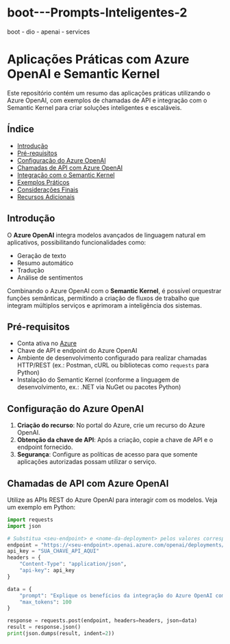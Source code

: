 # boot---Prompts-Inteligentes-2
boot - dio - apenai - services
# Aplicações Práticas com Azure OpenAI e Semantic Kernel

Este repositório contém um resumo das aplicações práticas utilizando o Azure OpenAI, com exemplos de chamadas de API e integração com o Semantic Kernel para criar soluções inteligentes e escaláveis.

## Índice

- [Introdução](#introdução)
- [Pré-requisitos](#pré-requisitos)
- [Configuração do Azure OpenAI](#configuração-do-azure-openai)
- [Chamadas de API com Azure OpenAI](#chamadas-de-api-com-azure-openai)
- [Integração com o Semantic Kernel](#integração-com-o-semantic-kernel)
- [Exemplos Práticos](#exemplos-práticos)
- [Considerações Finais](#considerações-finais)
- [Recursos Adicionais](#recursos-adicionais)

## Introdução

O **Azure OpenAI** integra modelos avançados de linguagem natural em aplicativos, possibilitando funcionalidades como:
- Geração de texto
- Resumo automático
- Tradução
- Análise de sentimentos

Combinando o Azure OpenAI com o **Semantic Kernel**, é possível orquestrar funções semânticas, permitindo a criação de fluxos de trabalho que integram múltiplos serviços e aprimoram a inteligência dos sistemas.

## Pré-requisitos

- Conta ativa no [Azure](https://portal.azure.com)
- Chave de API e endpoint do Azure OpenAI
- Ambiente de desenvolvimento configurado para realizar chamadas HTTP/REST (ex.: Postman, cURL ou bibliotecas como `requests` para Python)
- Instalação do Semantic Kernel (conforme a linguagem de desenvolvimento, ex.: .NET via NuGet ou pacotes Python)

## Configuração do Azure OpenAI

1. **Criação do recurso**: No portal do Azure, crie um recurso do Azure OpenAI.
2. **Obtenção da chave de API**: Após a criação, copie a chave de API e o endpoint fornecido.
3. **Segurança**: Configure as políticas de acesso para que somente aplicações autorizadas possam utilizar o serviço.

## Chamadas de API com Azure OpenAI

Utilize as APIs REST do Azure OpenAI para interagir com os modelos. Veja um exemplo em Python:

```python
import requests
import json

# Substitua <seu-endpoint> e <nome-da-deployment> pelos valores correspondentes
endpoint = "https://<seu-endpoint>.openai.azure.com/openai/deployments/<nome-da-deployment>/completions?api-version=2022-12-01"
api_key = "SUA_CHAVE_API_AQUI"
headers = {
    "Content-Type": "application/json",
    "api-key": api_key
}

data = {
    "prompt": "Explique os benefícios da integração do Azure OpenAI com o Semantic Kernel.",
    "max_tokens": 100
}

response = requests.post(endpoint, headers=headers, json=data)
result = response.json()
print(json.dumps(result, indent=2))
